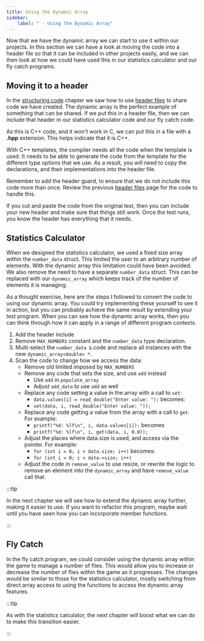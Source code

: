 ```yaml
---
title: Using the Dynamic Array
sidebar:
    label: " - Using the Dynamic Array"
---
```


Now that we have the dynamic array we can start to use it within our projects. In this section we can have a look at moving the code into a header file so that it can be included in other projects easily, and we can then look at how we could have used this in our statistics calculator and our fly catch programs.

## Moving it to a header

In the [structuring code](/book/part-2-organised-code/2-organising-code/0-overview) chapter we saw how to use [header files](/book/part-2-organised-code/2-organising-code/2-trailside/07-forward-declarations/#header-files) to share code we have created. The dynamic array is the perfect example of something that can be shared. If we put this in a header file, then we can include that header in our statistics calculator code and our fly catch code.

As this is C++ code, and it won't work in C, we can put this in a file with a **.hpp** extension. This helps indicate that it is C++.

With C++ templates, the compiler needs all the code when the template is used. It needs to be able to generate the code from the template for the different type options that we use. As a result, you will need to copy the declarations, and their implementations into the header file.

Remember to add the header guard, to ensure that we do not include this code more than once. Review the previous [header files](/book/part-2-organised-code/2-organising-code/2-trailside/07-forward-declarations/#header-files) page for the code to handle this.

If you cut and paste the code from the original test, then you can include your new header and make sure that things still work. Once the test runs, you know the header has everything that it needs.

## Statistics Calculator

When we designed the statistics calculator, we used a fixed size array within the `number_data` struct. This limited the user to an arbitrary number of elements. With the dynamic array this limitation could have been avoided. We also remove the need to have a separate `number_data` struct. This can be replaced with our `dynamic_array` which keeps track of the number of elements it is managing.

As a thought exercise, here are the steps I followed to convert the code to using our dynamic array. You could try implementing these yourself to see it in action, but you can probably achieve the same result by extending your test program. When you can see how the dynamic array works, then you can think through how it can apply in a range of different program contexts.

1. Add the header include
2. Remove `MAX_NUMBERS` constant and the `number_data` type declaration.
3. Multi-select the `number_data &` code and replace all instances with the new `dynamic_array<double> *`.
4. Scan the code to change how we access the data:
   - Remove old limited imposed by `MAX_NUMBERS`
   - Remove any code that sets the size, and use `add` instead
     - Use `add` in `populate_array`
     - Adjust `add_data` to use `add` as well
   - Replace any code setting a value in the array with a call to `set`:
     - `data.values[i] = read_double("Enter value: ");` becomes:
     - `set(data, i, read_double("Enter value: "));`
   - Replace any code getting a value from the array with a call to `get`. For example:
     - `printf("%d: %lf\n", i, data.values[i]);` becomes
     - `printf("%d: %lf\n", i, get(data, i, 0.0));`
   - Adjust the places where data.size is used, and access via the pointer. For example:
     - `for (int i = 0; i < data.size; i++)` becomes:
     - `for (int i = 0; i < data->size; i++)`
   - Adjust the code in `remove_value` to use resize, or rewrite the logic to remove an element into the `dynamic_array` and have `remove_value` call that.

:::tip

In the next chapter we will see how to extend the dynamic array further, making it easier to use. If you want to refactor this program, maybe wait until you have seen how you can incorporate member functions.

:::

## Fly Catch

In the fly catch program, we could consider using the dynamic array within the game to manage a number of flies. This would allow you to increase or decrease the number of flies within the game as it progresses. The changes would be similar to those for the statistics calculator, mostly switching from direct array access to using the functions to access the dynamic array features.

:::tip

As with the statistics calculator, the next chapter will boost what we can do to make this transition easier.

:::
